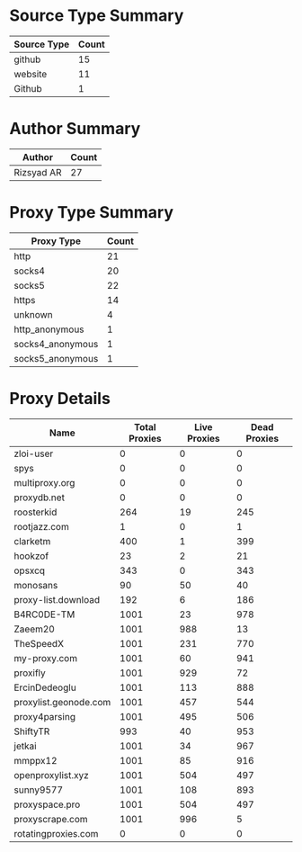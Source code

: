 # Source Type Summary

| Source Type | Count |
|-------------|-------|
| github | 15 |
| website | 11 |
| Github | 1 |


# Author Summary

| Author | Count |
|--------|-------|
| Rizsyad AR | 27 |


# Proxy Type Summary

| Proxy Type | Count |
|------------|-------|
| http | 21 |
| socks4 | 20 |
| socks5 | 22 |
| https | 14 |
| unknown | 4 |
| http_anonymous | 1 |
| socks4_anonymous | 1 |
| socks5_anonymous | 1 |


# Proxy Details

| Name | Total Proxies | Live Proxies | Dead Proxies |
|------|---------------|--------------|---------------|
| zloi-user | 0 | 0 | 0 |
| spys | 0 | 0 | 0 |
| multiproxy.org | 0 | 0 | 0 |
| proxydb.net | 0 | 0 | 0 |
| roosterkid | 264 | 19 | 245 |
| rootjazz.com | 1 | 0 | 1 |
| clarketm | 400 | 1 | 399 |
| hookzof | 23 | 2 | 21 |
| opsxcq | 343 | 0 | 343 |
| monosans | 90 | 50 | 40 |
| proxy-list.download | 192 | 6 | 186 |
| B4RC0DE-TM | 1001 | 23 | 978 |
| Zaeem20 | 1001 | 988 | 13 |
| TheSpeedX | 1001 | 231 | 770 |
| my-proxy.com | 1001 | 60 | 941 |
| proxifly | 1001 | 929 | 72 |
| ErcinDedeoglu | 1001 | 113 | 888 |
| proxylist.geonode.com | 1001 | 457 | 544 |
| proxy4parsing | 1001 | 495 | 506 |
| ShiftyTR | 993 | 40 | 953 |
| jetkai | 1001 | 34 | 967 |
| mmppx12 | 1001 | 85 | 916 |
| openproxylist.xyz | 1001 | 504 | 497 |
| sunny9577 | 1001 | 108 | 893 |
| proxyspace.pro | 1001 | 504 | 497 |
| proxyscrape.com | 1001 | 996 | 5 |
| rotatingproxies.com | 0 | 0 | 0 |
